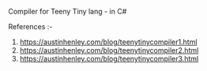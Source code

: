 Compiler for Teeny Tiny lang - in C#

References :-
1. https://austinhenley.com/blog/teenytinycompiler1.html
2. https://austinhenley.com/blog/teenytinycompiler2.html
3. https://austinhenley.com/blog/teenytinycompiler3.html